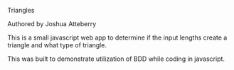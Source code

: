 Triangles

Authored by Joshua Atteberry

This is a small javascript web app to determine if the input lengths create a
triangle and what type of triangle. 

This was built to demonstrate utilization of BDD while coding in javascript. 
